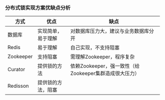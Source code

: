 ### 分布式锁实现方案优缺点分析  
| 方式 | 优点 | 缺点 |
| --- | --- | --- |
|数据库|实现简单，易于理解|对数据库压力大，建议与业务数据库分开|
|Redis|易于理解|自己实现，不支持阻塞|
|Zookeeper|支持阻塞|需理解Zookeeper，程序复杂|
|Curator|提供锁的方法|依赖Zookeeper，强一致性（给Zookeeper集群造成很大压力）|
|Redisson|提供锁的方法，阻塞||